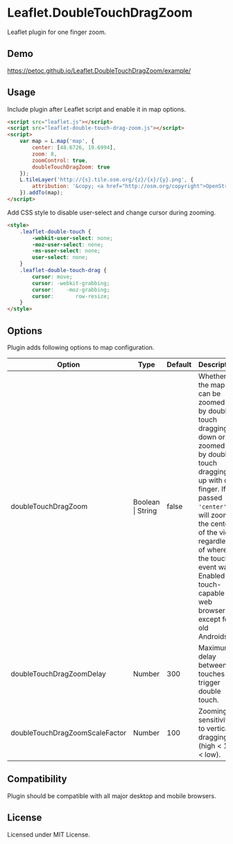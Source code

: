 # Leaflet.DoubleTouchDragZoom

Leaflet plugin for one finger zoom.

## Demo

https://petoc.github.io/Leaflet.DoubleTouchDragZoom/example/

## Usage

Include plugin after Leaflet script and enable it in map options.

```html
<script src="leaflet.js"></script>
<script src="leaflet-double-touch-drag-zoom.js"></script>
<script>
    var map = L.map('map', {
        center: [48.6726, 19.6994],
        zoom: 8,
        zoomControl: true,
        doubleTouchDragZoom: true
    });
    L.tileLayer('http://{s}.tile.osm.org/{z}/{x}/{y}.png', {
        attribution: '&copy; <a href="http://osm.org/copyright">OpenStreetMap</a> contributors'
    }).addTo(map);
</script>
```

Add CSS style to disable user-select and change cursor during zooming.

```html
<style>
    .leaflet-double-touch {
        -webkit-user-select: none;
        -moz-user-select: none;
        -ms-user-select: none;
        user-select: none;
    }
    .leaflet-double-touch-drag {
        cursor: move;
        cursor: -webkit-grabbing;
        cursor:    -moz-grabbing;
        cursor:       row-resize;
    }
</style>
```

## Options

Plugin adds following options to map configuration.

| Option                         | Type              | Default | Description |
|--------------------------------|-------------------|---------|-------------|
| doubleTouchDragZoom            | Boolean \| String | false   | Whether the map can be zoomed in by double touch dragging down or zoomed out by double touch dragging up with one finger. If passed `'center'`, it will zoom to the center of the view regardless of where the touch event was. Enabled for touch-capable web browsers except for old Androids. |
| doubleTouchDragZoomDelay       | Number            | 300     | Maximum delay between touches to trigger double touch. |
| doubleTouchDragZoomScaleFactor | Number            | 100     | Zooming sensitivity to vertical dragging (high < 100 < low). |

## Compatibility

Plugin should be compatible with all major desktop and mobile browsers.

## License

Licensed under MIT License.
